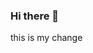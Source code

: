 ### Hi there 👋

<!--
**ChathuraKaranayake/ChathuraKaranayake** is a ✨ _special_ ✨ repository because its `README.md` (this file) appears on your GitHub profile.....

Here are some ideas to get you started:

- 🔭 I’m currently working on ...
- 🌱 I’m currently learning ...
- 👯 I’m looking to collaborate on ...
- 🤔 I’m looking for help with ...
- 💬 Ask me about ...
- 📫 How to reach me: ...
- 😄 Pronouns: ...
- ⚡ Fun fact: ...
-->

this is my change 
